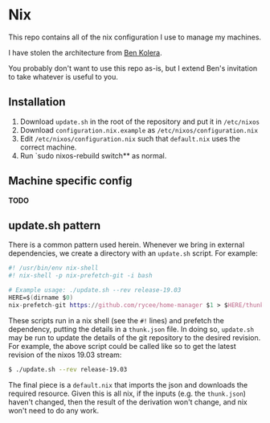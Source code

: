 # Nix

This repo contains all of the nix configuration I use to manage my machines.

I have stolen the architecture from [Ben Kolera](https://github.com/benkolera/nix).

You probably don't want to use this repo as-is, but I extend Ben's invitation to take whatever is
useful to you.

## Installation

1. Download `update.sh` in the root of the repository and put it in `/etc/nixos`
2. Download `configuration.nix.example` as `/etc/nixos/configuration.nix`
3. Edit `/etc/nixos/configuration.nix` such that `default.nix` uses the correct machine.
4. Run `sudo nixos-rebuild switch** as normal.

## Machine specific config

**TODO**

## update.sh pattern

There is a common pattern used herein. Whenever we bring in external dependencies, we create a directory with an `update.sh` script. For example:

```nix
#! /usr/bin/env nix-shell
#! nix-shell -p nix-prefetch-git -i bash

# Example usage: ./update.sh --rev release-19.03
HERE=$(dirname $0)
nix-prefetch-git https://github.com/rycee/home-manager $1 > $HERE/thunk.json
```

These scripts run in a nix shell (see the `#!` lines) and prefetch the dependency, putting the
details in a `thunk.json` file. In doing so, `update.sh` may be run to update the details of the git
repository to the desired revision. For example, the above script could be called like so to get the
latest revision of the nixos 19.03 stream:

```sh
$ ./update.sh --rev release-19.03
```

The final piece is a `default.nix` that imports the json and downloads the required resource. Given
this is all nix, if the inputs (e.g. the `thunk.json`) haven't changed, then the result of the
derivation won't change, and nix won't need to do any work.
